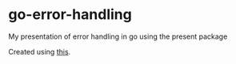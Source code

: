 # go-error-handling

My presentation of error handling in go using the present package

Created using [this](http://halyph.com/blog/2015/05/18/golang-presentation-tool.html).
